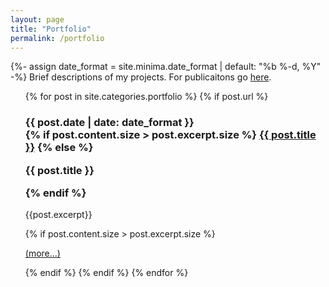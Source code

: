 ```yaml
---
layout: page
title: "Portfolio"
permalink: /portfolio
---
```

{%- assign date_format = site.minima.date_format | default: "%b %-d, %Y" -%}
Brief descriptions of my projects. For publicaitons go [here](/publications).

<ul class="post-list">
  {% for post in site.categories.portfolio %}
    {% if post.url %}
        <h3><span class="post-meta">{{ post.date | date: date_format }}</span><br>
          {% if post.content.size > post.excerpt.size %}
          <a href="{{ post.url }}">{{ post.title }}</a>
          {% else %}
          <p>{{ post.title }}</p>
          {% endif %}
        </h3>
        <p>{{post.excerpt}}</p>
        {% if post.content.size > post.excerpt.size %}
		        <p><a href="{{ post.url }}">(more...)</a></p>
		    {% endif %}
    {% endif %}
  {% endfor %}
</ul>